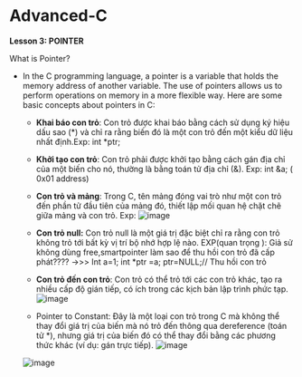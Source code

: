# Advanced-C
**Lesson 3: POINTER**

What is Pointer?
- In the C programming language, a pointer is a variable that holds the memory address of another variable. The use of pointers allows us to perform operations on memory in a more flexible way. Here are some basic concepts about pointers in C:
  + **Khai báo con trỏ**: Con trỏ được khai báo bằng cách sử dụng ký hiệu dấu sao (*) và chỉ ra rằng biến đó là một con trỏ đến một kiểu dữ liệu nhất định.Exp: int *ptr;
  + **Khởi tạo con trỏ**: Con trỏ phải được khởi tạo bằng cách gán địa chỉ của một biến cho nó, thường là bằng toán tử địa chỉ (&). Exp: int &a; ( 0x01 address)
  + **Con trỏ và mảng**: Trong C, tên mảng đóng vai trò như một con trỏ đến phần tử đầu tiên của mảng đó, thiết lập mối quan hệ chặt chẽ giữa mảng và con trỏ.
    Exp:
 ![image](https://github.com/user-attachments/assets/443fbf09-0e1e-4917-aa28-361cff156d48)


  +  **Con trỏ null:** Con trỏ null là một giá trị đặc biệt chỉ ra rằng con trỏ không trỏ tới bất kỳ vị trí bộ nhớ hợp lệ nào.
    EXP(quan trọng ): Giả sử không dùng free,smartpointer làm sao để thu hồi con trỏ đã cấp phát???? ->>> Int a=1;
                                                                                                          int *ptr =a;
                                                                                                          ptr=NULL;// Thu hồi con trỏ
  + **Con trỏ đến con trỏ**: Con trỏ có thể trỏ tới các con trỏ khác, tạo ra nhiều cấp độ gián tiếp, có ích trong các kịch bản lập trình phức tạp.
  ![image](https://github.com/user-attachments/assets/e0f86989-94ae-4f03-9e79-6367971c52f5)

  + Pointer to Constant: Đây là một loại con trỏ trong C mà không thể thay đổi giá trị của biến mà nó trỏ đến thông qua dereference (toán tử *), nhưng giá trị của biến đó có thể thay đổi bằng các phương thức khác (ví dụ: gán trực tiếp).
![image](https://github.com/user-attachments/assets/c5cfa98c-f73a-404a-b8f2-1d31fa460daa)

  ![image](https://github.com/user-attachments/assets/a643507c-8a6b-4c9b-872f-0440e7051040)





      
                                                                                                          
